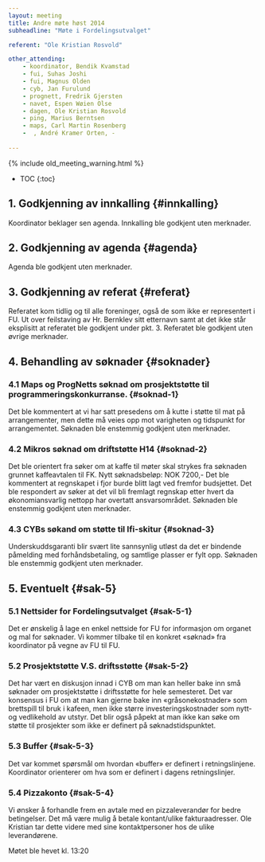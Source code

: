 ```yaml
---
layout: meeting
title: Andre møte høst 2014
subheadline: "Møte i Fordelingsutvalget"

referent: "Ole Kristian Rosvold"

other_attending:
    - koordinator, Bendik Kvamstad
    - fui, Suhas Joshi
    - fui, Magnus Olden
    - cyb, Jan Furulund
    - prognett, Fredrik Gjersten
    - navet, Espen Wøien Olse
    - dagen, Ole Kristian Rosvold
    - ping, Marius Berntsen
    - maps, Carl Martin Rosenberg
    -  , André Kramer Orten, -
    
---
```


{% include old_meeting_warning.html %}

* TOC
{:toc}

## 1. Godkjenning av innkalling {#innkalling}
Koordinator beklager sen agenda.
Innkalling ble godkjent uten merknader.

## 2. Godkjenning av agenda {#agenda}
Agenda ble godkjent uten merknader.

## 3. Godkjenning av referat {#referat}
Referatet kom tidlig og til alle foreninger, også de som ikke er representert i FU.
Ut over feilstaving av Hr. Bernklev sitt etternavn samt at det ikke står eksplisitt at referatet ble godkjent under pkt. 3.
Referatet ble godkjent uten øvrige merknader.

## 4. Behandling av søknader {#soknader}
### 4.1 Maps og ProgNetts søknad om prosjektstøtte til programmeringskonkurranse. {#soknad-1}
Det ble kommentert at vi har satt presedens om å kutte i støtte til mat på arrangementer, men dette må veies opp mot varigheten og tidspunkt for arrangementet.
Søknaden ble enstemmig godkjent uten merknader.

### 4.2 Mikros søknad om driftstøtte H14 {#soknad-2}
Det ble orientert fra søker om at kaffe til møter skal strykes fra søknaden grunnet kaffeavtalen til FK. Nytt søknadsbeløp: NOK 7200,-
Det ble kommentert at regnskapet i fjor burde blitt lagt ved fremfor budsjettet. 
Det ble respondert av søker at det vil bli fremlagt regnskap etter hvert da økonomiansvarlig nettopp har overtatt ansvarsområdet.
Søknaden ble enstemmig godkjent uten merknader.

### 4.3 CYBs søkand om støtte til Ifi-skitur {#soknad-3}
Underskuddsgaranti blir svært lite sannsynlig utløst da det er bindende påmelding med forhåndsbetaling, og samtlige plasser er fylt opp.
Søknaden ble enstemmig godkjent uten merknader.

## 5. Eventuelt {#sak-5}
### 5.1 Nettsider for Fordelingsutvalget {#sak-5-1}
Det er ønskelig å lage en enkel nettside for FU for informasjon om organet og mal for søknader. 
Vi kommer tilbake til en konkret «søknad» fra koordinator på vegne av FU til FU.

### 5.2 Prosjektstøtte V.S. driftsstøtte {#sak-5-2}
Det har vært en diskusjon innad i CYB om man kan heller bake inn små søknader om prosjektstøtte i driftsstøtte for hele semesteret.
Det var konsensus i FU om at man kan gjerne bake inn «gråsonekostnader» som brettspill til bruk i kafeen, men ikke større investeringskostnader som nytt- og vedlikehold av utstyr.
Det blir også påpekt at man ikke kan søke om støtte til prosjekter som ikke er definert på søknadstidspunktet.

### 5.3 Buffer {#sak-5-3}
Det var kommet spørsmål om hvordan «buffer» er definert i retningslinjene.
Koordinator orienterer om hva som er definert i dagens retningslinjer.

### 5.4 Pizzakonto {#sak-5-4}
Vi ønsker å forhandle frem en avtale med en pizzaleverandør for bedre betingelser. Det må være mulig å betale kontant/ulike fakturaadresser. Ole Kristian tar dette videre med sine kontaktpersoner hos de ulike leverandørene.

Møtet ble hevet kl. 13:20
